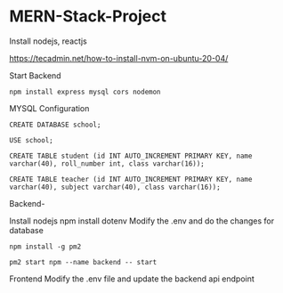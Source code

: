 # MERN-Stack-Project

Install nodejs, reactjs

https://tecadmin.net/how-to-install-nvm-on-ubuntu-20-04/


Start Backend
```
npm install express mysql cors nodemon
```

MYSQL Configuration
```
CREATE DATABASE school;
```
```
USE school;
```
```
CREATE TABLE student (id INT AUTO_INCREMENT PRIMARY KEY, name varchar(40), roll_number int, class varchar(16));
```
```
CREATE TABLE teacher (id INT AUTO_INCREMENT PRIMARY KEY, name varchar(40), subject varchar(40), class varchar(16));
```



Backend-

Install nodejs
npm install dotenv
Modify the .env and do the changes for database
```
npm install -g pm2   
```
```
pm2 start npm --name backend -- start
```

Frontend
Modify the .env file and update the backend api endpoint 

